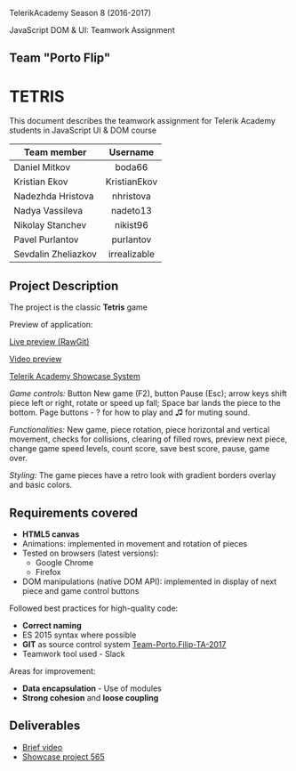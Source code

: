TelerikAcademy Season 8 (2016-2017)

JavaScript DOM & UI: Teamwork Assignment

## Team "Porto Flip"

# TETRIS

This document describes the teamwork assignment for Telerik Academy students in JavaScript UI & DOM course

| Team member         | Username     |
| -------------       | :------:     |
| Daniel Mitkov       | boda66       |
| Kristian Ekov       | KristianEkov |
| Nadezhda Hristova   | nhristova    |
| Nadya Vassileva     | nadeto13     |
| Nikolay Stanchev    | nikist96     |
| Pavel Purlantov     | purlantov    |
| Sevdalin Zheliazkov | irrealizable |

##   Project Description

The project is the classic **Tetris** game

Preview of application:

[Live preview (RawGit)](https://rawgit.com/purlantov/Team-Porto.Flip-TA-2017/master/Tetris_v2/index.html)

[Video preview](https://youtu.be/zP8cKTIhWFg)

[Telerik Academy Showcase System](http://best.telerikacademy.com/projects/565/Tetris)

*Game controls:* Button New game (F2), button Pause (Esc); arrow keys shift piece left or right, rotate or speed up fall; Space bar lands the piece to the bottom. Page buttons - ? for how to play and ♫ for muting sound.

*Functionalities:* New game, piece rotation, piece horizontal and vertical movement, checks for collisions, clearing of filled rows, preview next piece, change game speed levels, count score, save best score,  pause, game over.

*Styling:* The game pieces have a retro look with gradient borders overlay and basic colors.

##  Requirements covered

- **HTML5 canvas**
- Animations: implemented in movement and rotation of pieces
- Tested on browsers (latest versions):
    - Google Chrome
    - Firefox
-   DOM manipulations (native DOM API): implemented in display of next piece and game control buttons



Followed best practices for high-quality code:

-   **Correct naming**
-   ES 2015 syntax where possible
-   **GIT** as source control system [Team-Porto.Filip-TA-2017](https://github.com/purlantov/Team-Porto.Flip-TA-2017)
-   Teamwork tool used - Slack

Areas for improvement:
-   **Data encapsulation** -   Use of modules
-   **Strong cohesion** and **loose coupling**

##  Deliverables

-   [Brief video](https://youtu.be/zP8cKTIhWFg)
-   [Showcase project 565](http://best.telerikacademy.com/projects/565/Tetris)
